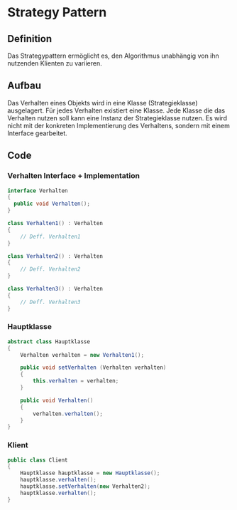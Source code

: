 # Strategy Pattern

## Definition

Das Strategypattern ermöglicht es, den Algorithmus unabhängig von ihn nutzenden Klienten zu variieren.

## Aufbau

Das Verhalten eines Objekts wird in eine Klasse (Strategieklasse) ausgelagert. Für jedes Verhalten existiert eine Klasse.
Jede Klasse die das Verhalten nutzen soll kann eine Instanz der Strategieklasse nutzen.
Es wird nicht mit der konkreten Implementierung des Verhaltens, sondern mit einem Interface gearbeitet.

## Code

### Verhalten Interface + Implementation

```csharp
interface Verhalten
{
  public void Verhalten();
}

class Verhalten1() : Verhalten
{
	// Deff. Verhalten1
}

class Verhalten2() : Verhalten
{
	// Deff. Verhalten2
}

class Verhalten3() : Verhalten
{
	// Deff. Verhalten3
}
```

### Hauptklasse

```csharp
abstract class Hauptklasse
{
	Verhalten verhalten = new Verhalten1();

	public void setVerhalten (Verhalten verhalten)
	{
		this.verhalten = verhalten;
	}

	public void Verhalten()
	{
		verhalten.verhalten();
	}
}
```

### Klient

```csharp
public class Client
{
	Hauptklasse hauptklasse = new Hauptklasse();
	hauptklasse.verhalten();
	hauptklasse.setVerhalten(new Verhalten2);
	hauptklasse.verhalten();
}
```
